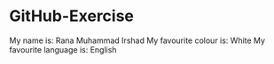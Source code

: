 # GitHub-Exercise

My name is: Rana Muhammad Irshad
My favourite colour is: White
My favourite language is: English
